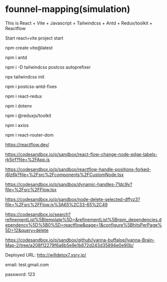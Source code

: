 # founnel-mapping(simulation)

This is React + Vite + Javascript + Tailwindcss + Antd + Redux/toolkit + Reactflow

Start react+vite project start

npm create vite@latest

npm i antd

npm i -D tailwindcss postcss autoprefixer

npx tailwindcss init

npm i postcss-antd-fixes

npm i react-redux

npm i dotenv

npm i @reduxjs/toolkit

npm i axios

npm i react-router-dom

https://reactflow.dev/

https://codesandbox.io/p/sandbox/react-flow-change-node-edge-labels-rk5jrf?file=%2FApp.js

https://codesandbox.io/p/sandbox/reactflow-handle-positions-forked-j6lz6k?file=%2Fsrc%2Fcomponents%2FCustomNode.tsx

https://codesandbox.io/p/sandbox/dynamic-handles-71dc9v?file=%2Fsrc%2FFlow.tsx

https://codesandbox.io/p/sandbox/node-delete-selected-dffyz3?file=%2Fsrc%2FFlow.js%3A65%2C33-65%2C49

https://codesandbox.io/search?refinementList%5Btemplate%5D=&refinementList%5Bnpm_dependencies.dependency%5D%5B0%5D=reactflow&page=1&configure%5BhitsPerPage%5D=12&query=delete

https://codesandbox.io/p/sandbox/github/iyanna-buffaloe/Iyanna-Brain-Map-2/tree/a208f12279f6a6b5e9e1b672d243d35894e0e90b/

Deployed URL: http://willdetox7.xsrv.jp/

email: test.gmail.com

password: 123